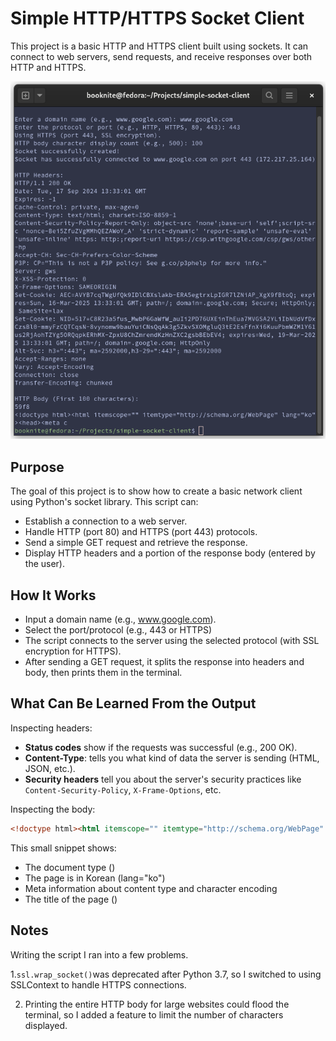 
# Simple HTTP/HTTPS Socket Client

This project is a basic HTTP and HTTPS client built using sockets. It can connect to web servers, send requests, and receive responses over both HTTP and HTTPS.

![simple-socket-client.py](simple-socket-client-img-1.png)

## Purpose

The goal of this project is to show how to create a basic network client using Python's socket library.
This script can:

* Establish a connection to a web server.
* Handle HTTP (port 80) and HTTPS (port 443) protocols.
* Send a simple GET request and retrieve the response.
* Display HTTP headers and a portion of the response body (entered by the user).

## How It Works

- Input a domain name (e.g., www.google.com).
- Select the port/protocol (e.g., 443 or HTTPS)
- The script connects to the server using the selected protocol (with SSL encryption for HTTPS).
- After sending a GET request, it splits the response into headers and body, then prints them in the terminal.

## What Can Be Learned From the Output

Inspecting headers:

- **Status codes** show if the requests was successful (e.g., 200 OK).
- **Content-Type**: tells you what kind of data the server is sending (HTML, JSON, etc.).
- **Security headers** tell you about the server's security practices like `Content-Security-Policy`, `X-Frame-Options`, etc.

Inspecting the body:

```html
<!doctype html><html itemscope="" itemtype="http://schema.org/WebPage" lang="ko"><head><meta content="text/html; charset=UTF-8" http-equiv="Content-Type"><meta content="/images/branding/googleg/1x/googleg_standard_color_128dp.png" itemprop="image"><title>Google</title><script nonce="gRSsJykcC2TGMdxWgC1rew">(function(){var _g={kEI:'cWbpZpOEN9DZ1e8PzZLbmQU',kEXPI:'0,18168,3682138,643,432,3,48,447833,90780,2872,2891,73050,6397,9708,203622,6700,41942,57740,2,2,1,26632,8155,23351,7450,14985,977
```

This small snippet shows:
* The document type (<!doctype html>)
* The page is in Korean (lang="ko")
* Meta information about content type and character encoding
* The title of the page (<title>Google</title>)

## Notes

Writing the script I ran into a few problems.

1.`ssl.wrap_socket()`was deprecated after Python 3.7, so I switched to using SSLContext to handle HTTPS connections.

2. Printing the entire HTTP body for large websites could flood the terminal, so I added a feature to limit the number of characters displayed.
